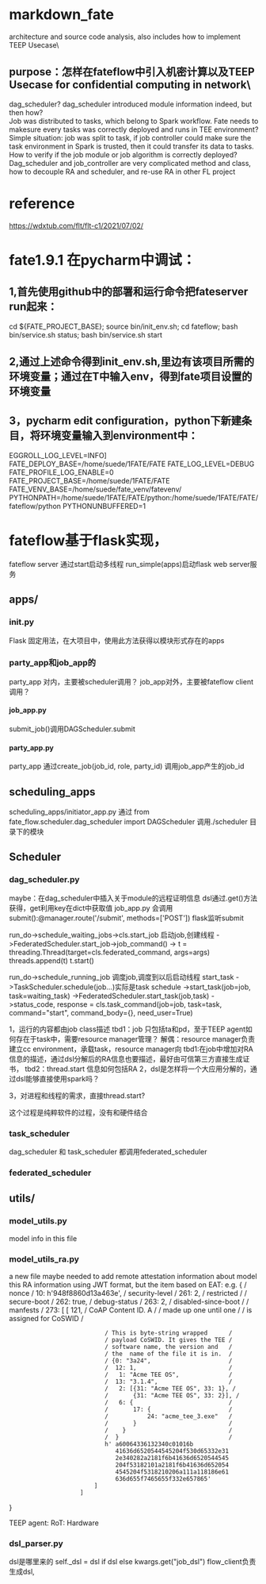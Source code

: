 # markdown_fate
architecture and source code analysis, also includes how to implement TEEP Usecase\
## purpose：怎样在fateflow中引入机密计算以及TEEP Usecase for confidential computing in network\
dag_scheduler? dag_scheduler introduced module information indeed, but then how?\
Job was distributed to tasks, which belong to Spark workflow. Fate needs to makesure every tasks was correctly deployed 
and runs in TEE environment?\
Simple situation: job was split to task, if job controller could make sure the task environment in Spark is trusted, then
it could transfer its data to tasks.\
How to verify if the job module or job algorithm is correctly deployed?\
Dag_scheduler and job_controller are very complicated method and class, how to decouple RA and scheduler, and re-use RA in
other FL project


# reference
https://wdxtub.com/flt/flt-c1/2021/07/02/
# fate1.9.1 在pycharm中调试：
## 1,首先使用github中的部署和运行命令把fateserver run起来：
  cd ${FATE_PROJECT_BASE};
  source bin/init_env.sh;
  cd fateflow;
  bash bin/service.sh status;
  bash bin/service.sh start
## 2,通过上述命令得到init_env.sh,里边有该项目所需的环境变量；通过在T中输入env，得到fate项目设置的环境变量
## 3，pycharm edit configuration，python下新建条目，将环境变量输入到environment中：
  EGGROLL_LOG_LEVEL=INFO]
  FATE_DEPLOY_BASE=/home/suede/1FATE/FATE
  FATE_LOG_LEVEL=DEBUG
  FATE_PROFILE_LOG_ENABLE=0
  FATE_PROJECT_BASE=/home/suede/1FATE/FATE
  FATE_VENV_BASE=/home/suede/fate_venv/fatevenv/
  PYTHONPATH=/home/suede/1FATE/FATE/python:/home/suede/1FATE/FATE/fateflow/python
  PYTHONUNBUFFERED=1
# fateflow基于flask实现，
fateflow server 通过start启动多线程
run_simple(apps)启动flask web server服务

## apps/
### __init__.py 
Flask 固定用法，在大项目中，使用此方法获得以模块形式存在的apps
### party_app和job_app的
party_app 对内，主要被scheduler调用？
job_app对外，主要被fateflow client调用？
#### job_app.py
submit_job()调用DAGScheduler.submit
#### party_app.py
party_app 通过create_job(job_id, role, party_id) 调用job_app产生的job_id
## scheduling_apps 
scheduling_apps/initiator_app.py 通过
  from fate_flow.scheduler.dag_scheduler import DAGScheduler
调用./scheduler 目录下的模块
## Scheduler 
### dag_scheduler.py
maybe：在dag_scheduler中插入关于module的远程证明信息
dsl通过.get()方法获得，get利用key在dict中获取值
job_app.py 会调用submit():@manager.route('/submit', methods=['POST'])
flask监听submit

run_do->schedule_waiting_jobs->cls.start_job 启动job,创建线程
    ->FederatedScheduler.start_job->job_command()
        -> t = threading.Thread(target=cls.federated_command, args=args)
           threads.append(t)
           t.start()

run_do->schedule_running_job 调度job,调度到以后启动线程 start_task
    ->TaskScheduler.schedule(job...)实际是task schedule
        ->start_task(job=job, task=waiting_task)
            ->FederatedScheduler.start_task(job,task) 
                ->status_code, response = cls.task_command(job=job, task=task, command="start", command_body={}, need_user=True)



1，运行的内容都由job class描述
    tbd1：job 只包括ta和pd，至于TEEP agent如何存在于task中，需要resource manager管理？
    解偶：resource manager负责建立cc environment，承载task，resource manager向
    tbd1:在job中增加对RA信息的描述，通过dsl分解后的RA信息也要描述，最好由可信第三方直接生成证书，
    tbd2：thread.start 信息如何包括RA
2，dsl是怎样将一个大应用分解的，通过dsl能够直接使用spark吗？

3，对进程和线程的需求，直接thread.start?
                    
这个过程是纯粹软件的过程，没有和硬件结合
### task_scheduler
dag_scheduler 和 task_scheduler 都调用federated_scheduler

### federated_scheduler

## utils/
### model_utils.py
model info in this file
### model_utils_ra.py
a new file maybe needed to add remote attestation information about model
this RA information using JWT format, but the item based on EAT: 
e.g. 
{
    / nonce /           10: h'948f8860d13a463e',
    / security-level / 261: 2, / restricted /
    / secure-boot /    262: true,
    / debug-status /   263: 2, / disabled-since-boot /
    / manfests /       273: [
                           [
                               121, / CoAP Content ID. A     /
                                    / made up one until one  /
                                    / is assigned for CoSWID /

                               / This is byte-string wrapped      /
                               / payload CoSWID. It gives the TEE /
                               / software name, the version and   /
                               / the  name of the file it is in.  /
                               / {0: "3a24",                      /
                               /  12: 1,                          /
                               /   1: "Acme TEE OS",              /
                               /  13: "3.1.4",                    /
                               /   2: [{31: "Acme TEE OS", 33: 1}, /
                               /       {31: "Acme TEE OS", 33: 2}], /
                               /   6: {                           /
                               /       17: {                      /
                               /           24: "acme_tee_3.exe"   /
                               /       }                          /
                               /    }                             /
                               /  }                               /
                               h' a60064336132340c01016b
                                  41636d6520544545204f530d65332e31
                                  2e340282a2181f6b41636d6520544545
                                  204f53182101a2181f6b41636d652054
                                  4545204f5318210206a111a118186e61
                                  636d655f7465655f332e657865'
                            ]
                        ]
}


TEEP agent:
RoT:
Hardware 
### dsl_parser.py
dsl是哪里来的
self._dsl = dsl if dsl else kwargs.get("job_dsl")
flow_client负责生成dsl,





